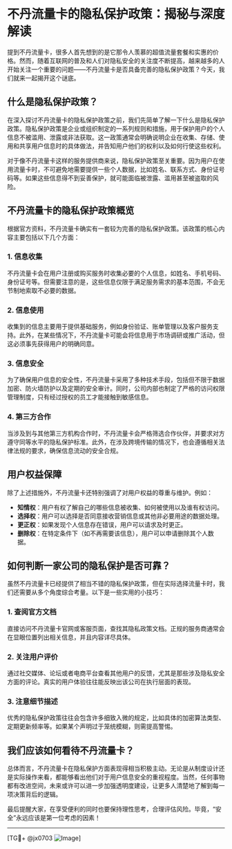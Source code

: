 # 不丹流量卡的隐私保护政策：揭秘与深度解读

提到不丹流量卡，很多人首先想到的是它那令人羡慕的超值流量套餐和实惠的价格。然而，随着互联网的普及和人们对隐私安全的关注度不断提高，越来越多的人开始关注一个重要的问题——不丹流量卡是否具备完善的隐私保护政策？今天，我们就来一起揭开这个谜底。

## 什么是隐私保护政策？

在深入探讨不丹流量卡的隐私保护政策之前，我们先简单了解一下什么是隐私保护政策。隐私保护政策是企业或组织制定的一系列规则和措施，用于保护用户的个人信息不被滥用、泄露或非法获取。这一政策通常会明确说明企业在收集、存储、使用和共享用户信息时的具体做法，并告知用户他们的权利以及如何行使这些权利。

对于像不丹流量卡这样的服务提供商来说，隐私保护政策至关重要。因为用户在使用流量卡时，不可避免地需要提供一些个人数据，比如姓名、联系方式、身份证号码等。如果这些信息得不到妥善保护，就可能面临被泄露、滥用甚至被盗取的风险。

## 不丹流量卡的隐私保护政策概览

根据官方资料，不丹流量卡确实有一套较为完善的隐私保护政策。该政策的核心内容主要包括以下几个方面：

### 1. **信息收集**
不丹流量卡会在用户注册或购买服务时收集必要的个人信息，如姓名、手机号码、身份证号等。但需要注意的是，这些信息仅限于满足服务需求的基本范围，不会无节制地索取不必要的数据。

### 2. **信息使用**
收集到的信息主要用于提供基础服务，例如身份验证、账单管理以及客户服务支持。此外，在某些情况下，不丹流量卡可能会将信息用于市场调研或推广活动，但这必须事先获得用户的明确同意。

### 3. **信息安全**
为了确保用户信息的安全性，不丹流量卡采用了多种技术手段，包括但不限于数据加密、防火墙防护以及定期的安全审计。同时，公司内部也制定了严格的访问权限管理制度，只有经过授权的员工才能接触到敏感信息。

### 4. **第三方合作**
当涉及到与其他第三方机构合作时，不丹流量卡会严格筛选合作伙伴，并要求对方遵守同等水平的隐私保护标准。此外，在涉及跨境传输的情况下，也会遵循相关法律法规的要求，确保信息流动的安全合规。

## 用户权益保障

除了上述措施外，不丹流量卡还特别强调了对用户权益的尊重与维护。例如：

- **知情权**：用户有权了解自己的哪些信息被收集、如何被使用以及谁有权访问。
- **选择权**：用户可以选择是否同意接收营销信息或其他非必要用途的数据处理。
- **更正权**：如果发现个人信息存在错误，用户可以请求及时更正。
- **删除权**：在特定条件下（如不再需要该信息），用户可以申请删除其个人数据。

## 如何判断一家公司的隐私保护是否可靠？

虽然不丹流量卡已经提供了相当不错的隐私保护政策，但在实际选择流量卡时，我们还需要从多个角度综合考量。以下是一些实用的小技巧：

### 1. 查阅官方文档
直接访问不丹流量卡官网或客服页面，查找其隐私政策文档。正规的服务商通常会在显眼位置列出相关信息，并且内容详尽具体。

### 2. 关注用户评价
通过社交媒体、论坛或者电商平台查看其他用户的反馈，尤其是那些涉及隐私安全方面的评论。真实的用户体验往往能反映出该公司在执行层面的表现。

### 3. 注意细节描述
优秀的隐私保护政策往往会包含许多细致入微的规定，比如具体的加密算法类型、定期更新频率等。如果某个声明过于笼统模糊，则需提高警惕。

## 我们应该如何看待不丹流量卡？

总体而言，不丹流量卡在隐私保护方面表现得相当积极主动。无论是从制度设计还是实际操作来看，都能够看出他们对于用户信息安全的重视程度。当然，任何事物都有改进空间，未来或许可以进一步加强透明度建设，让更多人清楚地了解到每一项决策背后的逻辑。

最后提醒大家，在享受便利的同时也要保持理性思考，合理评估风险。毕竟，“安全”永远应该是第一位考虑的因素！

---

[TG💪+ @jx0703 ![Image](https://github.com/user-attachments/assets/dbca1d08-cadb-493c-b0ec-ad6f7a83f270)]